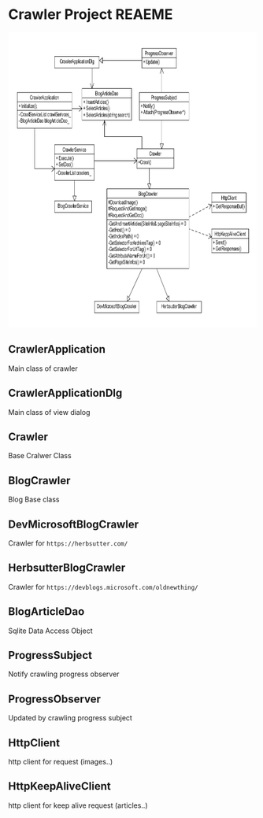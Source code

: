 # Crawler Project REAEME
<p align="center">
   <img src="class.PNG" width="800px" height="600px"/>
</p>

## CrawlerApplication

Main class of crawler

## CrawlerApplicationDlg

Main class of view dialog

## Crawler

Base Cralwer Class

## BlogCrawler

Blog Base class

## DevMicrosoftBlogCrawler

Crawler for `https://herbsutter.com/`

## HerbsutterBlogCrawler

Crawler for `https://devblogs.microsoft.com/oldnewthing/`

## BlogArticleDao

Sqlite Data Access Object

## ProgressSubject

Notify crawling progress observer

## ProgressObserver

Updated by crawling progress subject

## HttpClient

http client for request (images..)

## HttpKeepAliveClient

http client for keep alive request (articles..)
